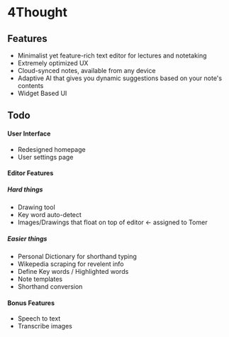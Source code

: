 # 4Thought

## Features

-   Minimalist yet feature-rich text editor for lectures and notetaking
-   Extremely optimized UX
-   Cloud-synced notes, available from any device
-   Adaptive AI that gives you dynamic suggestions based on your note's contents
-   Widget Based UI

## Todo

#### User Interface

-   Redesigned homepage
-   User settings page

#### Editor Features

##### Hard things
-   Drawing tool
-   Key word auto-detect
-   Images/Drawings that float on top of editor <- assigned to Tomer

##### Easier things

-   Personal Dictionary for shorthand typing
-   Wikepedia scraping for revelent info
-   Define Key words / Highlighted words
-   Note templates
-   Shorthand conversion

#### Bonus Features

-   Speech to text
-   Transcribe images
